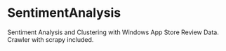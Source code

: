 # SentimentAnalysis
Sentiment Analysis and Clustering with Windows App Store Review Data. Crawler with scrapy included.
